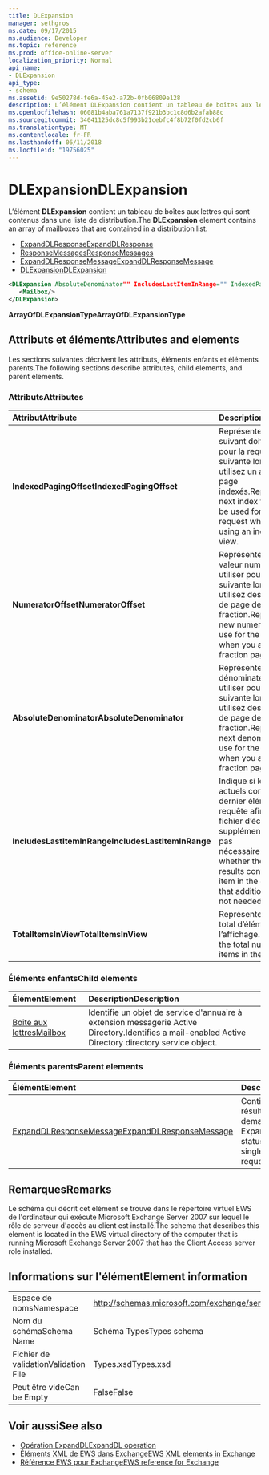 ```yaml
---
title: DLExpansion
manager: sethgros
ms.date: 09/17/2015
ms.audience: Developer
ms.topic: reference
ms.prod: office-online-server
localization_priority: Normal
api_name:
- DLExpansion
api_type:
- schema
ms.assetid: 9e50278d-fe6a-45e2-a72b-0fb06809e128
description: L’élément DLExpansion contient un tableau de boîtes aux lettres qui sont contenus dans une liste de distribution.
ms.openlocfilehash: 06081b4aba761a7137f921b3bc1c8d6b2afab88c
ms.sourcegitcommit: 34041125dc8c5f993b21cebfc4f8b72f0fd2cb6f
ms.translationtype: MT
ms.contentlocale: fr-FR
ms.lasthandoff: 06/11/2018
ms.locfileid: "19756025"
---
```

# <a name="dlexpansion"></a><span data-ttu-id="45627-103">DLExpansion</span><span class="sxs-lookup"><span data-stu-id="45627-103">DLExpansion</span></span>

<span data-ttu-id="45627-104">L’élément **DLExpansion** contient un tableau de boîtes aux lettres qui sont contenus dans une liste de distribution.</span><span class="sxs-lookup"><span data-stu-id="45627-104">The **DLExpansion** element contains an array of mailboxes that are contained in a distribution list.</span></span> 
  
- [<span data-ttu-id="45627-105">ExpandDLResponse</span><span class="sxs-lookup"><span data-stu-id="45627-105">ExpandDLResponse</span></span>](expanddlresponse.md) 
- [<span data-ttu-id="45627-106">ResponseMessages</span><span class="sxs-lookup"><span data-stu-id="45627-106">ResponseMessages</span></span>](responsemessages.md) 
- [<span data-ttu-id="45627-107">ExpandDLResponseMessage</span><span class="sxs-lookup"><span data-stu-id="45627-107">ExpandDLResponseMessage</span></span>](expanddlresponsemessage.md)
- [<span data-ttu-id="45627-108">DLExpansion</span><span class="sxs-lookup"><span data-stu-id="45627-108">DLExpansion</span></span>](dlexpansion.md)
  
```xml
<DLExpansion AbsoluteDenominator"" IncludesLastItemInRange="" IndexedPagingOffset="" NumeratorOffset="" TotalItemsInView="">
   <Mailbox/>
</DLExpansion>
```

 <span data-ttu-id="45627-109">**ArrayOfDLExpansionType**</span><span class="sxs-lookup"><span data-stu-id="45627-109">**ArrayOfDLExpansionType**</span></span>
## <a name="attributes-and-elements"></a><span data-ttu-id="45627-110">Attributs et éléments</span><span class="sxs-lookup"><span data-stu-id="45627-110">Attributes and elements</span></span>

<span data-ttu-id="45627-111">Les sections suivantes décrivent les attributs, éléments enfants et éléments parents.</span><span class="sxs-lookup"><span data-stu-id="45627-111">The following sections describe attributes, child elements, and parent elements.</span></span>
  
### <a name="attributes"></a><span data-ttu-id="45627-112">Attributs</span><span class="sxs-lookup"><span data-stu-id="45627-112">Attributes</span></span>

|<span data-ttu-id="45627-113">**Attribut**</span><span class="sxs-lookup"><span data-stu-id="45627-113">**Attribute**</span></span>|<span data-ttu-id="45627-114">**Description**</span><span class="sxs-lookup"><span data-stu-id="45627-114">**Description**</span></span>|
|:-----|:-----|
|<span data-ttu-id="45627-115">**IndexedPagingOffset**</span><span class="sxs-lookup"><span data-stu-id="45627-115">**IndexedPagingOffset**</span></span> <br/> |<span data-ttu-id="45627-116">Représente l’index suivant doit être utilisé pour la requête suivante lorsque vous utilisez un affichage de page indexés.</span><span class="sxs-lookup"><span data-stu-id="45627-116">Represents the next index that should be used for the next request when you are using an indexed page view.</span></span>  <br/> |
|<span data-ttu-id="45627-117">**NumeratorOffset**</span><span class="sxs-lookup"><span data-stu-id="45627-117">**NumeratorOffset**</span></span> <br/> |<span data-ttu-id="45627-118">Représente la nouvelle valeur numérateur à utiliser pour la requête suivante lorsque vous utilisez des affichages de page de fraction.</span><span class="sxs-lookup"><span data-stu-id="45627-118">Represents the new numerator value to use for the next request when you are using fraction page views.</span></span>  <br/> |
|<span data-ttu-id="45627-119">**AbsoluteDenominator**</span><span class="sxs-lookup"><span data-stu-id="45627-119">**AbsoluteDenominator**</span></span> <br/> |<span data-ttu-id="45627-120">Représente le dénominateur suivant à utiliser pour la requête suivante lorsque vous utilisez des affichages de page de fraction.</span><span class="sxs-lookup"><span data-stu-id="45627-120">Represents the next denominator to use for the next request when you are using fraction page views.</span></span>  <br/> |
|<span data-ttu-id="45627-121">**IncludesLastItemInRange**</span><span class="sxs-lookup"><span data-stu-id="45627-121">**IncludesLastItemInRange**</span></span> <br/> |<span data-ttu-id="45627-122">Indique si les résultats actuels contient le dernier élément dans la requête afin que le fichier d’échange supplémentaire n’est pas nécessaire.</span><span class="sxs-lookup"><span data-stu-id="45627-122">Indicates whether the current results contain the last item in the query so that additional paging is not needed.</span></span>  <br/> |
|<span data-ttu-id="45627-123">**TotalItemsInView**</span><span class="sxs-lookup"><span data-stu-id="45627-123">**TotalItemsInView**</span></span> <br/> |<span data-ttu-id="45627-124">Représente le nombre total d’éléments dans l’affichage.</span><span class="sxs-lookup"><span data-stu-id="45627-124">Represents the total number of items in the view.</span></span>  <br/> |
   
### <a name="child-elements"></a><span data-ttu-id="45627-125">Éléments enfants</span><span class="sxs-lookup"><span data-stu-id="45627-125">Child elements</span></span>

|<span data-ttu-id="45627-126">**Élément**</span><span class="sxs-lookup"><span data-stu-id="45627-126">**Element**</span></span>|<span data-ttu-id="45627-127">**Description**</span><span class="sxs-lookup"><span data-stu-id="45627-127">**Description**</span></span>|
|:-----|:-----|
|[<span data-ttu-id="45627-128">Boîte aux lettres</span><span class="sxs-lookup"><span data-stu-id="45627-128">Mailbox</span></span>](mailbox.md) <br/> |<span data-ttu-id="45627-129">Identifie un objet de service d'annuaire à extension messagerie Active Directory.</span><span class="sxs-lookup"><span data-stu-id="45627-129">Identifies a mail-enabled Active Directory directory service object.</span></span>  <br/> |
   
### <a name="parent-elements"></a><span data-ttu-id="45627-130">Éléments parents</span><span class="sxs-lookup"><span data-stu-id="45627-130">Parent elements</span></span>

|<span data-ttu-id="45627-131">**Élément**</span><span class="sxs-lookup"><span data-stu-id="45627-131">**Element**</span></span>|<span data-ttu-id="45627-132">**Description**</span><span class="sxs-lookup"><span data-stu-id="45627-132">**Description**</span></span>|
|:-----|:-----|
|[<span data-ttu-id="45627-133">ExpandDLResponseMessage</span><span class="sxs-lookup"><span data-stu-id="45627-133">ExpandDLResponseMessage</span></span>](expanddlresponsemessage.md) <br/> |<span data-ttu-id="45627-134">Contient l’état et les résultats d’une seule demande ExpandDL.</span><span class="sxs-lookup"><span data-stu-id="45627-134">Contains the status and result of a single ExpandDL request.</span></span>  <br/> |
   
## <a name="remarks"></a><span data-ttu-id="45627-135">Remarques</span><span class="sxs-lookup"><span data-stu-id="45627-135">Remarks</span></span>

<span data-ttu-id="45627-136">Le schéma qui décrit cet élément se trouve dans le répertoire virtuel EWS de l'ordinateur qui exécute Microsoft Exchange Server 2007 sur lequel le rôle de serveur d'accès au client est installé.</span><span class="sxs-lookup"><span data-stu-id="45627-136">The schema that describes this element is located in the EWS virtual directory of the computer that is running Microsoft Exchange Server 2007 that has the Client Access server role installed.</span></span>
  
## <a name="element-information"></a><span data-ttu-id="45627-137">Informations sur l'élément</span><span class="sxs-lookup"><span data-stu-id="45627-137">Element information</span></span>

|||
|:-----|:-----|
|<span data-ttu-id="45627-138">Espace de noms</span><span class="sxs-lookup"><span data-stu-id="45627-138">Namespace</span></span>  <br/> |http://schemas.microsoft.com/exchange/services/2006/types  <br/> |
|<span data-ttu-id="45627-139">Nom du schéma</span><span class="sxs-lookup"><span data-stu-id="45627-139">Schema Name</span></span>  <br/> |<span data-ttu-id="45627-140">Schéma Types</span><span class="sxs-lookup"><span data-stu-id="45627-140">Types schema</span></span>  <br/> |
|<span data-ttu-id="45627-141">Fichier de validation</span><span class="sxs-lookup"><span data-stu-id="45627-141">Validation File</span></span>  <br/> |<span data-ttu-id="45627-142">Types.xsd</span><span class="sxs-lookup"><span data-stu-id="45627-142">Types.xsd</span></span>  <br/> |
|<span data-ttu-id="45627-143">Peut être vide</span><span class="sxs-lookup"><span data-stu-id="45627-143">Can be Empty</span></span>  <br/> |<span data-ttu-id="45627-144">False</span><span class="sxs-lookup"><span data-stu-id="45627-144">False</span></span>  <br/> |
   
## <a name="see-also"></a><span data-ttu-id="45627-145">Voir aussi</span><span class="sxs-lookup"><span data-stu-id="45627-145">See also</span></span>

- [<span data-ttu-id="45627-146">Opération ExpandDL</span><span class="sxs-lookup"><span data-stu-id="45627-146">ExpandDL operation</span></span>](expanddl-operation.md)
- [<span data-ttu-id="45627-147">Éléments XML de EWS dans Exchange</span><span class="sxs-lookup"><span data-stu-id="45627-147">EWS XML elements in Exchange</span></span>](ews-xml-elements-in-exchange.md) 
- [<span data-ttu-id="45627-148">Référence EWS pour Exchange</span><span class="sxs-lookup"><span data-stu-id="45627-148">EWS reference for Exchange</span></span>](ews-reference-for-exchange.md)

